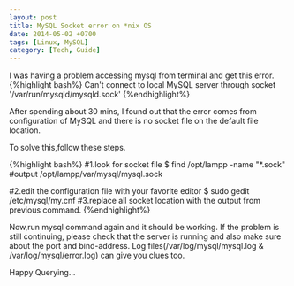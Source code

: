 ```yaml
---
layout: post
title: MySQL Socket error on *nix OS
date: 2014-05-02 +0700
tags: [Linux, MySQL]
category: [Tech, Guide]
---
```


I was having a problem accessing mysql from terminal and get this error.
{%highlight bash%}
Can't connect to local MySQL server through socket '/var/run/mysqld/mysqld.sock'
{%endhighlight%}

After spending about 30 mins, I found out that the error comes from configuration of MySQL and there is no socket file on the default file location.

To solve this,follow these steps.

{%highlight bash%}
#1.look for socket file
$ find /opt/lampp -name "*.sock"
#output
/opt/lampp/var/mysql/mysql.sock

#2.edit the configuration file with your favorite editor
$ sudo gedit /etc/mysql/my.cnf
#3.replace all socket location with the output from previous command.
{%endhighlight%}

Now,run mysql command again and it should be working. If the problem is still continuing, please check that the server is running and also make sure about the port and bind-address. Log files(/var/log/mysql/mysql.log & /var/log/mysql/error.log) can give you clues too.

Happy Querying...
